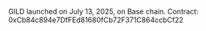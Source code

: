 GILD launched on July 13, 2025, on Base chain. Contract: 0xCb84c894e7DfFEd81680fCb72F371C864ccbCf22

